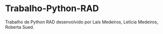 # Trabalho-Python-RAD
Trabalho de Python RAD desenvolvido por Laís Medeiros, Letícia Medeiros, Roberta Sued. 
